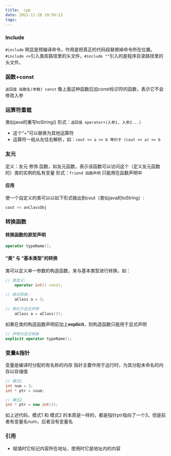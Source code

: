 ```yaml
---
title:  cpp
date: 2021-11-26 19:59:13
tags:
---
```

### Include
`#include` 明显是预编译命令，作用是把真正的代码段替换掉命令所在位置。
`#include <>`引入类库路径里的头文件，`#include ""`引入的是程序目录路径里的头文件。

### 函数+const
``返回值 函数名(参数) const``
像上面这种函数后加const标识符的函数，表示它不会修改入参

### 运算符重载
类似java的重写toString()
形式：``返回值 operator+(入参1, 入参2...)``
- 这个“+”可以替换为其他运算符
- 运算符一般从左往右解析，如：``cout << a << b 等价于 (cout << a) << b``

### 友元
定义：友元 修饰 函数，如友元函数，表示该函数可以访问这个（定义友元函数的）类的实例的私有变量
形式：``friend 函数声明``
只能用在函数声明中
#### 应用
使一个自定义的类可以以如下形式输出到cout（类似java的toString）:
```c++
cout << anClassObj
```

### 转换函数
#### 转换函数的原型声明
```c++
operator typeName();
```

#### “类” 与 “基本类型”的转换
类可以定义单一参数的构造函数，来与基本类型进行转换，如：
```c++
// 类定义:
	operator int() const;
	
// 隐式转换：
	aClass a = 3;
	
// 等价于显式声明
	aClass a = aClass(3);
```
如果在类的构造函数声明前加上**explicit**，则构造函数只能用于显式声明
```c++
// 声明为显式转换
explicit operator typeName();
```


### 变量&指针
变量是编译时分配的有名称的内存
指针主要作用于运行时，为其分配未命名的内存以存储值
```c++
// 模式1
int num = 3;
int * ptr = &num;

// 模式2
int * ptr = new int(3);
```
如上述代码，模式1 和 模式2 的本质是一样的，都是指针ptr指向了一个3，但是前者有变量名num，后者没有变量名

### 引用
- 赋值时它标记内容所在地址，使用时它是地址内的内容


